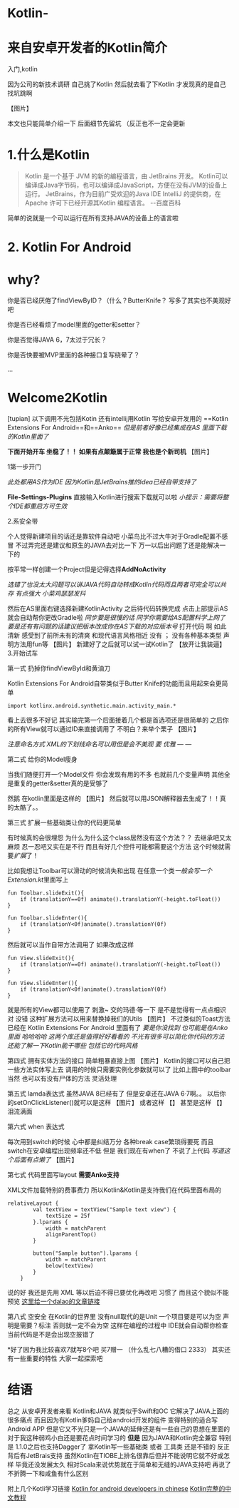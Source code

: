 # Kotlin-

# 来自安卓开发者的Kotlin简介

入门,kotlin


 因为公司的新技术调研 自己挑了Kotlin 然后就去看了下Kotlin 才发现真的是自己找坑跳啊
 
 【图片】
 
本文也只能简单介绍一下 后面细节先留坑 （反正也不一定会更新

# 1.什么是Kotlin

> Kotlin 是一个基于 JVM 的新的编程语言，由 JetBrains 开发。
Kotlin可以编译成Java字节码，也可以编译成JavaScript，方便在没有JVM的设备上运行。
JetBrains，作为目前广受欢迎的Java IDE IntelliJ 的提供商，在 Apache 许可下已经开源其Kotlin 编程语言。
--百度百科

简单的说就是一个可以运行在所有支持JAVA的设备上的语言啦

# 2. Kotlin For Android 
# why?
你是否已经厌倦了findViewByID？（什么？ButterKnife？ 写多了其实也不美观好吧

你是否已经看烦了model里面的getter和setter？

你是否觉得JAVA 6，7太过于冗长？

你是否快要被MVP里面的各种接口复写绕晕了？

...

# Welcome2Kotlin
[tupian]
以下调用不光包括Kotin 还有intellij用Kotlin 写给安卓开发用的 ==Kotlin Extensions For Android==和==Anko==
*但是前者好像已经集成在AS 里面下载的Kotlin里面了*

**下面开始开车 坐稳了！！ 如果有点颠簸属于正常 我也是个新司机**
【图片】

1第一步开门

*此处都用AS作为IDE 因为Kotlin是JetBrains推的idea已经自带支持了*

**File-Settings-Plugins**
直接输入Kotlin进行搜索下载就可以啦
*小提示：需要将整个IDE都重启方可生效*

2.系安全带

个人觉得新建项目的话还是靠软件自动吧 小菜鸟比不过大牛对于Gradle配置不感冒 不过弄完还是建议和原生的JAVA去对比一下 万一以后出问题了还是能解决一下的

按平常一样创建一个Project但是记得选择**AddNoActivity**

*选错了也没太大问题可以讲JAVA代码自动转成Kotlin代码而且两者可完全可以共存*
*有点强大 小菜鸡瑟瑟发抖*

然后在AS里面右键选择新建KotlinActivity 之后待代码转换完成 点击上部提示AS就会自动帮你更改Gradle啦 
*同步要是很慢的话 同学你需要给AS配置科学上网了 要是还有有问题的话建议把版本改成你在AS下载的对应版本号*
打开代码 啊 如此清新 感受到了前所未有的清爽
和现代语言风格相近 没有 ； 没有各种基本类型 声明方法用fun等
【图片】
新建好了之后就可以试一试Kotlin了
【放开让我装逼】
3.开始试车

第一式 扔掉你findViewById和黄油刀

Kotlin Extensions For Android自带类似于Butter Knife的功能而且用起来会更简单

`import kotlinx.android.synthetic.main.activity_main.*`

看上去很多不好记 其实输完第一个后面接着几个都是首选项还是很简单的
之后你的所有View就可以通过ID来直接调用了 不明白？来举个栗子
【图片】

*注意命名方式 XML的下划线命名可以用但是会不美观 要 优雅 — —*

第二式 给你的Model瘦身

当我们随便打开一个Model文件 你会发现有用的不多 也就前几个变量声明 其他全是重复的getter&setter真的是受够了

然鹅 在kotlin里面是这样的
【图片】
然后就可以用JSON解释器去生成了！！真的太酷了。。

第三式 扩展一些基础类让你的代码更简单

有时候真的会很埋怨 为什么为什么这个class居然没有这个方法？？
去继承吧又太麻烦 忍一忍吧又实在是不行 而且有好几个控件可能都需要这个方法 这个时候就需要*扩展*了！

比如我想让Toolbar可以滑动的时候消失和出现 在任意一个类*一般会写一个Extension.kt*里面写上

```
fun Toolbar.slideExit(){
    if (translationY==0f) animate().translationY(-height.toFloat())
}

fun Toolbar.slideEnter(){
    if (translationY<0f)animate().translationY(0f)
}
```
然后就可以当作自带方法调用了 如果改成这样
```
fun View.slideExit(){
    if (translationY==0f) animate().translationY(-height.toFloat())
}

fun View.slideEnter(){
    if (translationY<0f)animate().translationY(0f)
}
```
就是所有的View都可以使用了 刺激~
交的玛德·等一下 是不是觉得有一点点相识 对 没错 这种扩展方法可以用来替换掉我们的Utils 
【图片】
不过类似的Toast方法已经在 Kotlin Extensions For Android 里面有了 
*要是你没找到 也可能是在Anko里面 哈哈哈哈 
这两个库还是值得好好看看的 不光有很多可以简化你代码的方法 
还能了解一下Kotlin能干哪些 包括它的代码风格*

第四式 拥有实体方法的接口
简单粗暴直接上图
【图片】
Kotlin的接口可以自己把一些方法实体写上去 调用的时候只需要实例化参数就可以了 比如上图中的toolbar 
当然 也可以有没有尸体的方法 灵活处理

第五式 lamda表达式 
虽然JAVA 8已经有了 但是安卓还在JAVA 6·7啊。。
以后你的setOnClickListener()就可以是这样
【图片】
或者这样
【】
甚至是这样
【】
泪流满面

第六式 when 表达式

每次用到switch的时候 心中都是纠结万分 各种break case繁琐得要死 而且switch在安卓编程出现频率还不低
但是 我们现在有when了 不说了上代码
*写道这个后面有点懒了*
【图片】

第七式 代码里面写layout **需要Anko支持**

XML文件加载特别的费事费力 所以Kotlin&Kotlin是支持我们在代码里面布局的 

``` 
relativeLayout {
        val textView = textView("Sample text view") {
            textSize = 25f
        }.lparams {
            width = matchParent
            alignParentTop()
        }

        button("Sample button").lparams {
            width = matchParent
            below(textView)
        }
    }
```


说的好 我还是先用 XML 等以后迫不得已要优化再改吧 习惯了 而且这个貌似不能预览
[这里给一个dalao的文章链接][1]

第八式 空安全 
在Kotlin的世界里 没有null取代的是Unit 一个项目要是可以为空 声明是需要？标注 否则就一定不会为空
这样在编程的过程中 IDE就会自动帮你检查当前代码是不是会出现空报错了

*好了因为我比较喜欢7就写8个吧
买7赠一
（什么乱七八糟的借口 2333）
其实还有一些重要的特性  大家一起探索吧

# 结语

总之 从安卓开发者来看 Kotlin和JAVA 就类似于Swift和OC
它解决了JAVA上面的很多痛点 而且因为有Kotlin爹妈自己给android开发的组件 变得特别的适合写Android APP
但是它又不光只是一个JAVA的延伸还是有一些自己的思想在里面的 对于我这种弱鸡小白还是要花点时间学习的
**但是**
因为JAVA和Kotlin完全兼容 特别是 1.1.0之后也支持Dagger了
拿Kotlin写一些基础类 或者 工具类 还是不错的 反正背后有JetBrais支持
虽然Kotlin在TIOBE上排名很靠后但并不能说明它就不好或怎样
毕竟还没发展太久 相对Scala来说优势就在于简单和无缝的JAVA支持吧
再说了  不折腾一下和咸鱼有什么区别

附上几个Kotli学习链接
[Kotlin for android developers in chinese][2]
[Kotlin完整的中文教程][3]


  [1]: http://www.cnblogs.com/sunshine-anycall/p/5300305.html
  [2]: https://github.com/wangjiegulu/kotlin-for-android-developers-zh
  [3]: https://github.com/huanglizhuo/kotlin-in-chinese
